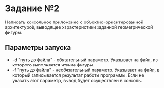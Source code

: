 # Задание №2

Написать консольное приложение с объектно-ориентированной архитектурой, выводящее
характеристики заданной геометрической фигуры.

## Параметры запуска
- -d "путь до файла" - обязательный параметр. Указывает на файл, 
из которого выполняется чтение фигуры.
- -f "путь до файла" - необязательный параметр. Указывает на файл, 
в который записывается результат работы программы.
Если не указать этот параметр, вывод будет осуществлен в консоль.